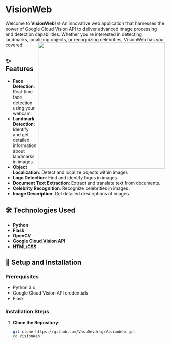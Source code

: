 # VisionWeb

Welcome to **VisionWeb**! 🌐 An innovative web application that harnesses the power of Google Cloud Vision API to deliver advanced image processing and detection capabilities. Whether you're interested in detecting landmarks, localizing objects, or recognizing celebrities, VisionWeb has you covered!
<img align='right' src="https://graph.org/file/367fcae7945d79450d9ce.jpg" width=400px>
## ✨ Features

- **Face Detection**: Real-time face detection using your webcam.
- **Landmark Detection**: Identify and get detailed information about landmarks in images.
- **Object Localization**: Detect and localize objects within images.
- **Logo Detection**: Find and identify logos in images.
- **Document Text Extraction**: Extract and translate text from documents.
- **Celebrity Recognition**: Recognize celebrities in images.
- **Image Description**: Get detailed descriptions of images.

## 🛠️ Technologies Used

- **Python**
- **Flask**
- **OpenCV**
- **Google Cloud Vision API**
- **HTML/CSS**

## 🚀 Setup and Installation

### Prerequisites

- Python 3.x
- Google Cloud Vision API credentials
- Flask

### Installation Steps

1. **Clone the Repository**:
   ```bash
   git clone https://github.com/VasuDevdrlg/VisionWeb.git
   cd VisionWeb
